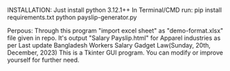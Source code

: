 INSTALLATION:
Just install python 3.12.1++
In Terminal/CMD run:
pip install requirements.txt
python payslip-generator.py

Perpous:
Through this program "import excel sheet" as "demo-format.xlsx" file given in repo.
It's output "Salary Payslip.html" for Apparel industries as per Last update Bangladesh Workers Salary Gadget Law(Sunday, 20th, December, 2023)
This is a Tkinter GUI program.
You can modify or improve yourself for further need.
